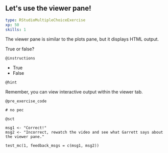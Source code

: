 ## Let's use the viewer pane!

```yaml
type: RStudioMultipleChoiceExercise 
xp: 50 
skills: 1 
```

The viewer pane is similar to the plots pane, but it displays HTML output.

True or false?

`@instructions`

- True
- False

`@hint`

Remember, you can view interactive output within the viewer tab.

`@pre_exercise_code`

```{r eval = FALSE}
# no pec
```

`@sct`

```{r eval = FALSE}
msg1 <- "Correct!"
msg2 <- "Incorrect, rewatch the video and see what Garrett says about the viewer pane."

test_mc(1, feedback_msgs = c(msg1, msg2))
```
